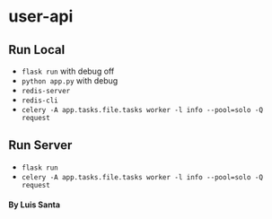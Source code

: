 # user-api

## Run Local

- `flask run` with debug off
- `python app.py` with debug
- `redis-server`
- `redis-cli`
- `celery -A app.tasks.file.tasks worker -l info --pool=solo -Q request`

## Run Server

- `flask run`
- `celery -A app.tasks.file.tasks worker -l info --pool=solo -Q request`


#### By Luis Santa